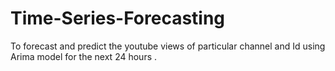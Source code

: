 # Time-Series-Forecasting
To forecast and predict the youtube views of particular channel and Id using Arima model for the next 24 hours .

